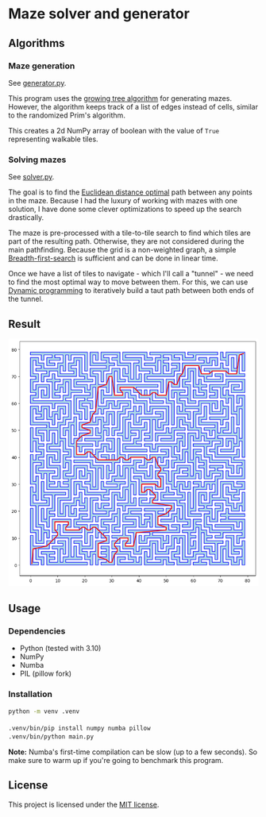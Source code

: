 # Maze solver and generator

## Algorithms

### Maze generation

See [generator.py](generator.py).

This program uses the [growing tree algorithm][1] for generating mazes. However, the algorithm keeps track of a list of edges instead of cells, similar to the randomized Prim's algorithm.

This creates a 2d NumPy array of boolean with the value of `True` representing walkable tiles.

### Solving mazes

See [solver.py](solver.py).

The goal is to find the [Euclidean distance optimal][2] path between any points in the maze. Because I had the luxury of working with mazes with one solution, I have done some clever optimizations to speed up the search drastically.

The maze is pre-processed with a tile-to-tile search to find which tiles are part of the resulting path. Otherwise, they are not considered during the main pathfinding. Because the grid is a non-weighted graph, a simple [Breadth-first-search][3] is sufficient and can be done in linear time.

Once we have a list of tiles to navigate - which I'll call a "tunnel" - we need to find the most optimal way to move between them. For this, we can use [Dynamic programming][4] to iteratively build a taut path between both ends of the tunnel. 

## Result

![](result.png)

## Usage

### Dependencies

- Python (tested with 3.10)
- NumPy
- Numba
- PIL (pillow fork)

### Installation

```bash
python -m venv .venv

.venv/bin/pip install numpy numba pillow
.venv/bin/python main.py
```

**Note:** Numba's first-time compilation can be slow (up to a few seconds). So make sure to warm up if you're going to benchmark this program.

## License

This project is licensed under the [MIT license](LICENSE).

[//]: # (References)
[1]: <https://weblog.jamisbuck.org/2011/1/27/mhze-generation-growing-tree-algorithm>
[2]: <https://en.wikipedia.org/wiki/Any-angle_path_planning>
[3]: <https://en.wikipedia.org/wiki/Breadth-first_search>
[4]: <https://en.wikipedia.org/wiki/Dynamic_programming>
